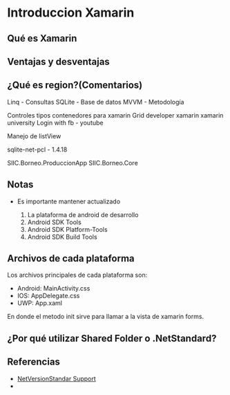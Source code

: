 # Introduccion Xamarin

## Qué es Xamarin

## Ventajas y desventajas

## ¿Qué es region?(Comentarios)

Linq - Consultas
SQLite - Base de datos
MVVM - Metodología

Controles tipos contenedores para xamarin
Grid
developer xamarin
xamarin university
Login with fb - youtube

Manejo de listView

sqlite-net-pcl - 1.4.18

SIIC.Borneo.ProduccionApp
SIIC.Borneo.Core

## Notas

- Es importante mantener actualizado

  1. La plataforma de android de desarrollo
  2. Android SDK Tools
  3. Android SDK Platform-Tools
  4. Android SDK Build Tools

## Archivos de cada plataforma

Los archivos principales de cada plataforma son:

- Android: MainActivity.css
- IOS: AppDelegate.css
- UWP: App.xaml

En donde el metodo init sirve para llamar a la vista de xamarin forms.

## ¿Por qué utilizar Shared Folder o .NetStandard?



## Referencias

- [NetVersionStandar Support](http://immo.landwerth.net/netstandard-versions/#)
- 

